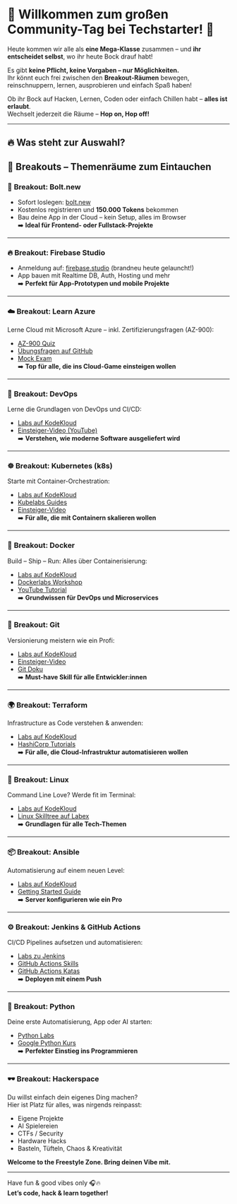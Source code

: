 # 🎉 Willkommen zum großen Community-Tag bei Techstarter! 🚀

Heute kommen wir alle als **eine Mega-Klasse** zusammen – und **ihr entscheidet selbst**, wo ihr heute Bock drauf habt!

Es gibt **keine Pflicht, keine Vorgaben – nur Möglichkeiten.**  
Ihr könnt euch frei zwischen den **Breakout-Räumen** bewegen, reinschnuppern, lernen, ausprobieren und einfach Spaß haben!

Ob ihr Bock auf Hacken, Lernen, Coden oder einfach Chillen habt – **alles ist erlaubt**.  
Wechselt jederzeit die Räume – **Hop on, Hop off!**

---

## 🔥 Was steht zur Auswahl?

## 🚪 Breakouts – Themenräume zum Eintauchen

### 🚀 **Breakout: Bolt.new**
- Sofort loslegen: [bolt.new](https://bolt.new)
- Kostenlos registrieren und **150.000 Tokens** bekommen
- Bau deine App in der Cloud – kein Setup, alles im Browser  
➡️ **Ideal für Frontend- oder Fullstack-Projekte**

---

### 🔥 **Breakout: Firebase Studio**
- Anmeldung auf: [firebase.studio](https://firebase.studio) (brandneu heute gelauncht!)
- App bauen mit Realtime DB, Auth, Hosting und mehr  
➡️ **Perfekt für App-Prototypen und mobile Projekte**

---

### ☁️ **Breakout: Learn Azure**
Lerne Cloud mit Microsoft Azure – inkl. Zertifizierungsfragen (AZ-900):
- [AZ-900 Quiz](https://insidethemicrosoftcloud.com/az900quiz/)
- [Übungsfragen auf GitHub](https://github.com/Ditectrev/Microsoft-Azure-AZ-900-Microsoft-Azure-Fundamentals-Practice-Tests-Exams-Questions-Answers)
- [Mock Exam](https://thomasmitchell.net/az-900-mock-exam/)  
➡️ **Top für alle, die ins Cloud-Game einsteigen wollen**

---

### 🔧 **Breakout: DevOps**
Lerne die Grundlagen von DevOps und CI/CD:
- [Labs auf KodeKloud](https://kodekloud.com/pages/free-labs/devops)
- [Einsteiger-Video (YouTube)](https://www.youtube.com/watch?v=j5Zsa_eOXeY)  
➡️ **Verstehen, wie moderne Software ausgeliefert wird**

---

### ☸️ **Breakout: Kubernetes (k8s)**
Starte mit Container-Orchestration:
- [Labs auf KodeKloud](https://kodekloud.com/pages/free-labs/kubernetes)
- [Kubelabs Guides](https://collabnix.github.io/kubelabs/)
- [Einsteiger-Video](https://www.youtube.com/watch?v=1SaPfm96lY4)  
➡️ **Für alle, die mit Containern skalieren wollen**

---

### 🐳 **Breakout: Docker**
Build – Ship – Run: Alles über Containerisierung:
- [Labs auf KodeKloud](https://kodekloud.com/pages/free-labs/docker)
- [Dockerlabs Workshop](https://dockerlabs.collabnix.com/intermediate/workshop/)
- [YouTube Tutorial](https://www.youtube.com/watch?v=DESdVoKhIxY)  
➡️ **Grundwissen für DevOps und Microservices**

---

### 🧬 **Breakout: Git**
Versionierung meistern wie ein Profi:
- [Labs auf KodeKloud](https://kodekloud.com/pages/free-labs/git)
- [Einsteiger-Video](https://www.youtube.com/watch?v=8JJ101D3knE)
- [Git Doku](https://git-scm.com/docs)  
➡️ **Must-have Skill für alle Entwickler:innen**

---

### 🌍 **Breakout: Terraform**
Infrastructure as Code verstehen & anwenden:
- [Labs auf KodeKloud](https://kodekloud.com/pages/free-labs/terraform)
- [HashiCorp Tutorials](https://developer.hashicorp.com/terraform/tutorials)  
➡️ **Für alle, die Cloud-Infrastruktur automatisieren wollen**

---

### 🐧 **Breakout: Linux**
Command Line Love? Werde fit im Terminal:
- [Labs auf KodeKloud](https://kodekloud.com/pages/free-labs/linux)
- [Linux Skilltree auf Labex](https://labex.io/skilltrees/linux)  
➡️ **Grundlagen für alle Tech-Themen**

---

### 📦 **Breakout: Ansible**
Automatisierung auf einem neuen Level:
- [Labs auf KodeKloud](https://kodekloud.com/pages/free-labs/ansible)
- [Getting Started Guide](https://docs.ansible.com/ansible/latest/getting_started/index.html)  
➡️ **Server konfigurieren wie ein Pro**

---

### ⚙️ **Breakout: Jenkins & GitHub Actions**
CI/CD Pipelines aufsetzen und automatisieren:
- [Labs zu Jenkins](https://kodekloud.com/pages/free-labs/jenkins/)
- [GitHub Actions Skills](https://github.com/skills/hello-github-actions)
- [GitHub Actions Katas](https://github.com/eficode-academy/github-actions-katas)  
➡️ **Deployen mit einem Push**

---

### 🐍 **Breakout: Python**
Deine erste Automatisierung, App oder AI starten:
- [Python Labs](https://kodekloud.com/pages/free-labs/python)
- [Google Python Kurs](https://developers.google.com/edu/python)  
➡️ **Perfekter Einstieg ins Programmieren**

---

### 🕶️ **Breakout: Hackerspace**
Du willst einfach dein eigenes Ding machen?  
Hier ist Platz für alles, was nirgends reinpasst:

- Eigene Projekte
- AI Spielereien
- CTFs / Security
- Hardware Hacks
- Basteln, Tüfteln, Chaos & Kreativität  

**Welcome to the Freestyle Zone. Bring deinen Vibe mit.**

---

Have fun & good vibes only 🎧🔥  
**Let’s code, hack & learn together!**
```
